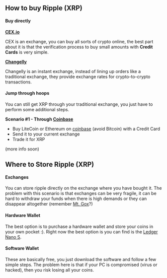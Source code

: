 ## How to buy Ripple (XRP)

#### Buy directly

**[CEX.io](https://cex.io/r/0/up109972798/0/)**

CEX is an exchange, you can buy all sorts of crypto online, the best part about it is that the verification process to buy small amounts with **Credit Cards** is very simple. 

**[Changelly](https://changelly.com/?ref_id=24b764cfb79d)**

Changelly is an instant exchange, instead of lining up orders like a traditional exchange, they provide exchange rates for crypto-to-crypto transactions.

#### Jump through hoops

You can still get XRP through your traditional exchange, you just have to perform some additional steps.

**Scenario #1 - Through [Coinbase](https://www.coinbase.com/join/59f740cda24eb102f4b6b060)**

- Buy LiteCoin or Ethereum on [coinbase](https://www.coinbase.com/join/59f740cda24eb102f4b6b060) (avoid Bitcoin) with a Credit Card
- Send it to your current exchange
- Trade it for XRP

(more info soon)

## Where to Store Ripple (XRP)

#### Exchanges

You can store ripple directly on the exchange where you have bought it. The problem with this scenario is that exchanges can be very fragile, it can be hard to withdraw your funds when there is high demands or they can disappear altogether (remember [Mt. Gox]( https://en.wikipedia.org/wiki/Mt._Gox)?)

#### Hardware Wallet

The best option is to purchase a hardware wallet and store your coins in your own pocket :). Right now the best option is you can find is the [Ledger Nano S](https://www.amazon.com/gp/product/B01J66NF46/ref=as_li_tl?ie=UTF8&camp=1789&creative=9325&creativeASIN=B01J66NF46&linkCode=as2&tag=tradexrpco-20&linkId=002025bef7f03c063abd305747b1c78f).

#### Software Wallet

These are basically free, you just download the software and follow a few simple steps. The problem here is that if your PC is compromised (virus or hacked), then you risk losing all your coins.
